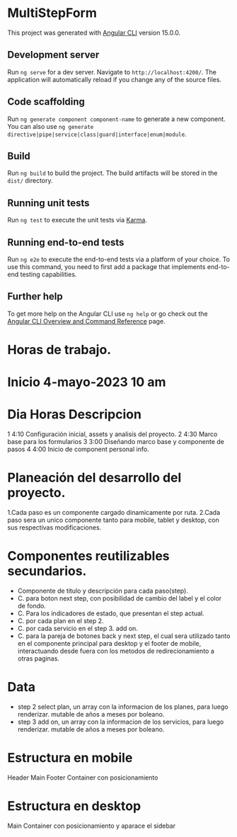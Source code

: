 # MultiStepForm

This project was generated with [Angular CLI](https://github.com/angular/angular-cli) version 15.0.0.

## Development server

Run `ng serve` for a dev server. Navigate to `http://localhost:4200/`. The application will automatically reload if you change any of the source files.

## Code scaffolding

Run `ng generate component component-name` to generate a new component. You can also use `ng generate directive|pipe|service|class|guard|interface|enum|module`.

## Build

Run `ng build` to build the project. The build artifacts will be stored in the `dist/` directory.

## Running unit tests

Run `ng test` to execute the unit tests via [Karma](https://karma-runner.github.io).

## Running end-to-end tests

Run `ng e2e` to execute the end-to-end tests via a platform of your choice. To use this command, you need to first add a package that implements end-to-end testing capabilities.

## Further help

To get more help on the Angular CLI use `ng help` or go check out the [Angular CLI Overview and Command Reference](https://angular.io/cli) page.




# Horas de trabajo. 
# Inicio 4-mayo-2023 10 am

# Dia         Horas         Descripcion
  1           4:10          Configuración inicial, assets y analisís del proyecto.
  2           4:30          Marco base para los formularios
  3           3:00          Diseñando marco base y componente de pasos
  4           4:00          Inicio de component personal info.





# Planeación del desarrollo del proyecto.

1.Cada paso es un componente cargado dinamicamente por ruta.
2.Cada paso sera un unico componente tanto para mobile, tablet y desktop, con sus respectivas modificaciones.



# Componentes reutilizables secundarios.

  * Componente de titulo y descripción para cada paso(step).
  * C. para boton next step, con posibilidad de cambio del label y el color de fondo.
  * C. Para los indicadores de estado, que presentan el step actual.
  * C. por cada plan en el step 2.
  * C. por cada servicio en el step 3. add on.
  * C. para la pareja de botones back y next step, el cual sera utilizado tanto en el componente principal para desktop y el footer de mobile,
    interactuando desde fuera con los metodos de redirecionamiento a otras paginas.


# Data
  * step 2 select plan, un array con la informacion de los planes, para luego renderizar. mutable de años a meses por boleano.
  * step 3 add on, un array con la informacion de los servicios, para luego renderizar. mutable de años a meses por boleano.


# Estructura en mobile
  Header
  Main
  Footer
  Container con posicionamiento


# Estructura en desktop
  Main
  Container con posicionamiento y aparace el sidebar


















